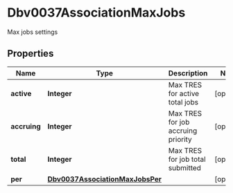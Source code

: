 

# Dbv0037AssociationMaxJobs

Max jobs settings

## Properties

| Name | Type | Description | Notes |
|------------ | ------------- | ------------- | -------------|
|**active** | **Integer** | Max TRES for active total jobs |  [optional] |
|**accruing** | **Integer** | Max TRES for job accruing priority |  [optional] |
|**total** | **Integer** | Max TRES for job total submitted |  [optional] |
|**per** | [**Dbv0037AssociationMaxJobsPer**](Dbv0037AssociationMaxJobsPer.md) |  |  [optional] |



